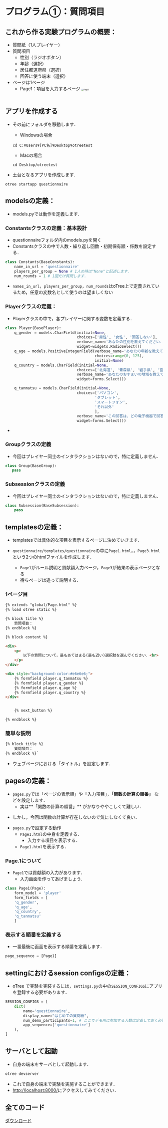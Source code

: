 # プログラム①：質問項目


## これから作る実験プログラムの概要：

* 質問紙（1人プレイヤー）
* 質問項目
  * 性別（ラジオボタン）
  * 年齢（選択）
  * 居住都道府県（選択）
  * 回答に使う端末（選択）
* ページは1ページ
  - Page1：項目を入力するページ
    <img src="picture/Page1.png" alt="Page3" style="zoom:40%;" /> <br><br>


## アプリを作成する

* その前にフォルダを移動します．
  * Windowsの場合
  ```
  cd C:¥Users¥[PC名]¥Desktop¥otreetest
  ```

  * Macの場合
  ```
  cd Desktop/otreetest
  ```


* 土台となるアプリを作成します．
```
otree startapp questionnaire
```


## modelsの定義：
* models.pyでは動作を定義します．

### Constantsクラスの定義：基本設計

* questionnaireフォルダ内のmodels.pyを開く
* Constantsクラスの中で人数・繰り返し回数・初期保有額・係数を設定する．

```Python
class Constants(BaseConstants):
    name_in_url = 'questionnaire'
    players_per_group = None # 1人の時は"None"と記述します．
    num_rounds = 1 # 1回だけ質問します．
```
  - `names_in_url`，`players_per_group`，`num_rounds`はoTree上で定義されているため，任意の変数名として使うのは望ましくない


### Playerクラスの定義：

* Playerクラスの中で，各プレイヤーに関する変数を定義する．
```Python
class Player(BasePlayer):
    q_gender = models.CharField(initial=None,
                                choices=['男性', '女性', '回答しない'],
                                verbose_name='あなたの性別を教えてください．',
                                widget=widgets.RadioSelect())
    q_age = models.PositiveIntegerField(verbose_name='あなたの年齢を教えてください．',
                                        choices=range(0, 125),
                                        initial=None)
    q_country = models.CharField(initial=None,
                                choices=['北海道', '青森県', '岩手県', '宮城県', '秋田県', '山形県', '福島県','茨城県', '栃木県', '群馬県', '埼玉県', '千葉県', '東京都', '神奈川県','新潟県', '富山県', '石川県', '福井県', '山梨県', '長野県', '岐阜県', '静岡県', '愛知県', '三重県','滋賀県', '京都府', '大阪府', '兵庫県', '奈良県', '和歌山県','鳥取県', '島根県', '岡山県', '広島県', '山口県','徳島県', '香川県', '愛媛県', '高知県','福岡県', '佐賀県', '長崎県', '熊本県', '大分県', '宮崎県', '鹿児島県', '沖縄県'],
                                verbose_name='あなたのおすまいの地域を教えてください．',
                                widget=forms.Select())

    q_tanmatsu = models.CharField(initial=None,
                                choices=['パソコン',
                                        'タブレット',
                                        'スマートフォン',
                                        'それ以外'
                                        ],
                                verbose_name='この回答は、どの電子機器で回答していますか？',
                                widget=forms.Select())
```
  - 


### Groupクラスの定義
* 今回はプレイヤー同士のインタラクションはないので，特に定義しません．

```Python
class Group(BaseGroup):
   pass
```

### Subsessionクラスの定義

* 今回はプレイヤー同士のインタラクションはないので，特に定義しません．

```Python
class Subsession(BaseSubsession):
    pass
```



## templatesの定義：

* templatesでは具体的な項目を表示するページに決めていきます．

* `questionnaire/templates/questionnaire`の中に`Page1.html`，，`Page3.html`という2つのhtmlファイルを作成します．
  - `Page1`がルール説明と貢献額入力ページ，`Page3`が結果の表示ページとなる
  - 待ちページは追って説明する．


### 1ページ目

```html
{% extends "global/Page.html" %}
{% load otree static %}

{% block title %}
    質問項目：
{% endblock %}

{% block content %}

<div>
    <p>
        以下の質問について，最もあてはまる(最も近い)選択肢を選んでください．<br>
    </p>
</div>

<div style="background-color:#e6e6e6;">
    {% formfield player.q_tanmatsu %}
    {% formfield player.q_gender %}
    {% formfield player.q_age %}
    {% formfield player.q_country %}
</div>


    {% next_button %}

{% endblock %}

```



### 簡単な説明

```html
{% block title %}
    質問項目：
{% endblock %}`
```

* ウェブページにおける「タイトル」を設定します．









## pagesの定義：

* `pages.py`では「ページの表示順」や「入力項目」，**「関数の計算の順番」** などを設定します．
  - 実は**「関数の計算の順番」** がかなりややこしくて難しい．
- しかし，今回は関数の計算が存在しないので気にしなくて良い．
  
* `pages.py`で設定する動作
  - `Page1.html`の中身を定義する．
    - 入力する項目を表示する．
  - `Page1.html`を表示する．

### Page.1について
* `Page1`では貢献額の入力があります．
  - 入力画面を作ってあげましょう．


```Python
class Page1(Page):
    form_model = 'player'
    form_fields = [
    'q_gender',
    'q_age',
    'q_country',
    'q_tanmatsu'
    ]
```

### 表示する順番を定義する

* 一番最後に画面を表示する順番を定義します．
```Python
page_sequence = [Page1]
```





## settingにおけるsession configsの定義：

* oTree で実験を実装するには，`settings.py`の中の`SESSION_CONFIGS`にアプリを登録する必要があります．

```Python
SESSION_CONFIGS = [
    dict(
        name='questionnaire',
        display_name="はじめての質問紙",
        num_demo_participants=1, # ここでデモ用に参加する人数は定義しておく必要があります．
        app_sequence=['questionnaire']
    ),
]
```


## サーバとして起動
* 自身の端末をサーバとして起動します．
```Python
otree devserver
```
  - これで自身の端末で実験を実施することができます．
  - [http://localhost:8000/](http://localhost:8000/)にアクセスしてみてください．



## 全てのコード

  [ダウンロード](questionnaire.zip)

